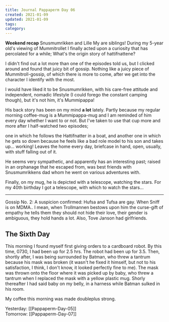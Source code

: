 ```yaml
---
title: Journal Pappaperm Day 06
created: 2021-01-09
updated: 2021-01-09
tags:
category:
---
```


**Weekend recap**
Snusmumrikken and Lille My are siblings! During my 5-year old's viewing of Mummitrollet I finally acted upon a curiosity that has percolated for a while; What's the origin story of hattifnattene?

I didn't find out a lot more than one of the episodes told us, but I clicked around and found that juicy bit of gossip. Nothing like a juicy piece of Mummitroll-gossip, of which there is more to come, after we get into the character I identify with the most.

I would have liked it to be Snusmumrikken, with his care-free attitude and independent, nomadic lifestyle (I could forego the constant camping though), but it's not him, it's Mummipappa!

His back story has been on my mind **a lot** lately. Partly because my regular morning coffee-mug is a Mummipappa-mug and I am reminded of him every day whether I want to or not. But I've taken to use that cup more and more after I half-watched two episodes; 

one in which he follows the Hattifnatter in a boat, and another one in which he gets so down because he feels like a bad role model to his son and takes up… working! Leaves the home every day, briefcase in hand, open, usually, with stuff falling out of it.

He seems very sympathetic, and apparently has an interesting past; raised in an orphanage that he escaped from, was best friends with Snusmumrikkens dad whom he went on various adventures with. 

Finally, on my mug, he is depicted with a telescope, watching the stars. For my 40th birthday I got a telescope, with which to watch the stars…

---
Gossip No. 2: A suspicion confirmed: Hufsa and Tufsa are gay. When Sniff is on MDMA.. I mean, when Trollmannen bestows upon him the curse-gift of empathy he tells them they should not hide their love, their gender is ambiguous, they hold hands a lot. Also, Tove Janson had girlfriends.

## The Sixth Day
This morning I found myself first giving orders to a cardboard robot. By this time, 0730, I had been up for 2.5 hrs. The robot had been up for 3.5. Then, shortly after, I was being surrounded by Batman, who threw a tantrum because his mask was broken (it wasn't he fixed it himself, but not to his satisfaction, I think, I don't know, it looked perfectly fine to me). The mask was thrown onto the floor where it was picked up by baby, who threw a tantrum when I replaced the mask with a yellow plastic mug. Shorly thereafter I had said baby on my belly, in a harness while Batman sulked in his room.

My coffee this morning was made doubleplus strong.

 
 Yesterday: [[Pappaperm-Day-05]]  
 Tomorrow: [[Pappaperm-Day-07]]  